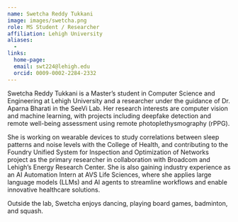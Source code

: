 ```yaml
---
name: Swetcha Reddy Tukkani
image: images/swetcha.png
role: MS Student / Researcher
affiliation: Lehigh University
aliases:
  - 
links:
  home-page: 
  email: swt224@lehigh.edu
  orcid: 0009-0002-2284-2332
---
```


Swetcha Reddy Tukkani is a Master’s student in Computer Science and Engineering at Lehigh
University and a researcher under the guidance of Dr. Aparna Bharati in the SeeVi Lab. Her
research interests are computer vision and machine learning, with projects including deepfake
detection and remote well-being assessment using remote photoplethysmography (rPPG).

She is working on wearable devices to study correlations between sleep patterns and noise
levels with the College of Health, and contributing to the Foundry Unified System for Inspection
and Optimization of Networks project as the primary researcher in collaboration with Broadcom
and Lehigh’s Energy Research Center. She is also gaining industry experience as an AI
Automation Intern at AVS Life Sciences, where she applies large language models (LLMs) and
AI agents to streamline workflows and enable innovative healthcare solutions.

Outside the lab, Swetcha enjoys dancing, playing board games, badminton, and squash.